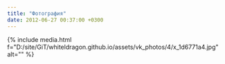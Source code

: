 ```yaml
---
title: "Фотография"
date: 2012-06-27 00:37:00 +0300
---
```



{% include media.html f="D:/site/GiT/whiteldragon.github.io/assets/vk_photos/4/x_1d6771a4.jpg" alt="" %}
